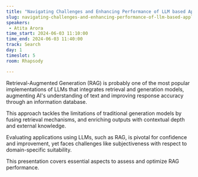 ```yaml
---
title: "Navigating Challenges and Enhancing Performance of LLM based Applications"
slug: navigating-challenges-and-enhancing-performance-of-llm-based-applications
speakers:
 - Atita Arora
time_start: 2024-06-03 11:10:00
time_end: 2024-06-03 11:40:00
track: Search
day: 1
timeslot: 5
room: Rhapsody

---
```


Retrieval-Augmented Generation (RAG) is probably one of the most popular implementations of LLMs that integrates retrieval and generation models, augmenting AI's understanding of text and improving response accuracy through an information database.
 
This approach tackles the limitations of traditional generation models by fusing retrieval mechanisms, and enriching outputs with contextual depth and external knowledge.
 
Evaluating applications using LLMs, such as RAG, is pivotal for confidence and improvement, yet faces challenges like subjectiveness with respect to domain-specific suitability.
 
This presentation covers essential aspects to assess and optimize RAG performance.